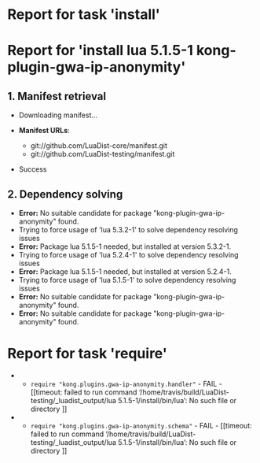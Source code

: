 # Report for task 'install'

# Report for 'install lua 5.1.5-1 kong-plugin-gwa-ip-anonymity'


## 1. Manifest retrieval

- Downloading manifest...

- **Manifest URLs**:
    - git://github.com/LuaDist-core/manifest.git
    - git://github.com/LuaDist-testing/manifest.git
- Success

## 2. Dependency solving

- **Error:** No suitable candidate for package "kong-plugin-gwa-ip-anonymity" found.
- Trying to force usage of 'lua 5.3.2-1' to solve dependency resolving issues
- **Error:** Package lua 5.1.5-1 needed, but installed at version 5.3.2-1.
- Trying to force usage of 'lua 5.2.4-1' to solve dependency resolving issues
- **Error:** Package lua 5.1.5-1 needed, but installed at version 5.2.4-1.
- Trying to force usage of 'lua 5.1.5-1' to solve dependency resolving issues
- **Error:** No suitable candidate for package "kong-plugin-gwa-ip-anonymity" found.
- **Error:** No suitable candidate for package "kong-plugin-gwa-ip-anonymity" found.

# Report for task 'require'

 -  - `require "kong.plugins.gwa-ip-anonymity.handler"` - FAIL - [[timeout: failed to run command ‘/home/travis/build/LuaDist-testing/_luadist_output/lua 5.1.5-1/install/bin/lua’: No such file or directory
]]
 -  - `require "kong.plugins.gwa-ip-anonymity.schema"` - FAIL - [[timeout: failed to run command ‘/home/travis/build/LuaDist-testing/_luadist_output/lua 5.1.5-1/install/bin/lua’: No such file or directory
]]

